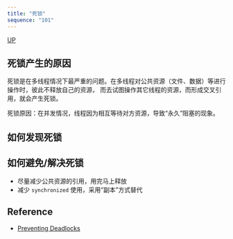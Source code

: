 ```yaml
---
title: "死锁"
sequence: "101"
---
```


[UP](/java-concurrency.html)


## 死锁产生的原因

死锁是在多线程情况下最严重的问题。在多线程对公共资源（文件、数据）等进行操作时，彼此不释放自己的资源，
而去试图操作其它线程的资源，而形成交叉引用，就会产生死锁。

死锁原因：在并发情况，线程因为相互等待对方资源，导致“永久”阻塞的现象。



## 如何发现死锁



## 如何避免/解决死锁

- 尽量减少公共资源的引用，用完马上释放
- 减少 `synchronized` 使用，采用“副本”方式替代

## Reference

- [Preventing Deadlocks](https://www.atomikos.com/Documentation/PreventingDeadlocks)
